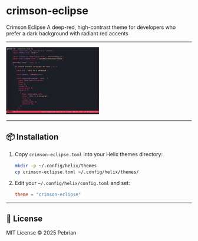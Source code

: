 # crimson-eclipse
Crimson Eclipse  A deep-red, high-contrast theme for developers who prefer a dark background with radiant red accents

---

<img src="screenshot.png" width="50%">

---

## 📦 Installation

1. Copy `crimson-eclipse.toml` into your Helix themes directory:

   ```sh
   mkdir -p ~/.config/helix/themes
   cp crimson-eclipse.toml ~/.config/helix/themes/
   ```

2. Edit your `~/.config/helix/config.toml` and set:

   ```toml
   theme = "crimson-eclipse"
   ```

---

## 📜 License

MIT License © 2025 Pebrian
